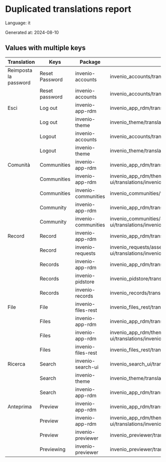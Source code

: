 # Duplicated translations report

Language: it

Generated at: 2024-08-10


## Values with multiple keys


| Translation | Keys | Package | File |
|-------------|------| --- | --- |
| Reimposta la password| Reset Password | invenio-accounts | invenio_accounts/translations/it/LC_MESSAGES/messages.po |
|| Reset password | invenio-accounts | invenio_accounts/translations/it/LC_MESSAGES/messages.po |
| Esci| Log out | invenio-app-rdm | invenio_app_rdm/translations/it/LC_MESSAGES/messages.po |
|| Log out | invenio-theme | invenio_theme/translations/it/LC_MESSAGES/messages.po |
|| Logout | invenio-accounts | invenio_accounts/translations/it/LC_MESSAGES/messages.po |
|| Logout | invenio-theme | invenio_theme/translations/it/LC_MESSAGES/messages.po |
| Comunità| Communities | invenio-app-rdm | invenio_app_rdm/translations/it/LC_MESSAGES/messages.po |
|| Communities | invenio-app-rdm | invenio_app_rdm/theme/assets/semantic-ui/translations/invenio_app_rdm/messages/it/messages.po |
|| Communities | invenio-communities | invenio_communities/translations/it/LC_MESSAGES/messages.po |
|| Community | invenio-app-rdm | invenio_app_rdm/translations/it/LC_MESSAGES/messages.po |
|| Community | invenio-communities | invenio_communities/assets/semantic-ui/translations/invenio_communities/messages/it/messages.po |
| Record| Record | invenio-app-rdm | invenio_app_rdm/translations/it/LC_MESSAGES/messages.po |
|| Record | invenio-requests | invenio_requests/assets/semantic-ui/translations/invenio_requests/messages/it/messages.po |
|| Records | invenio-app-rdm | invenio_app_rdm/translations/it/LC_MESSAGES/messages.po |
|| Records | invenio-pidstore | invenio_pidstore/translations/it/LC_MESSAGES/messages.po |
|| Records | invenio-records | invenio_records/translations/it/LC_MESSAGES/messages.po |
| File| File | invenio-files-rest | invenio_files_rest/translations/it/LC_MESSAGES/messages.po |
|| Files | invenio-app-rdm | invenio_app_rdm/translations/it/LC_MESSAGES/messages.po |
|| Files | invenio-app-rdm | invenio_app_rdm/theme/assets/semantic-ui/translations/invenio_app_rdm/messages/it/messages.po |
|| Files | invenio-files-rest | invenio_files_rest/translations/it/LC_MESSAGES/messages.po |
| Ricerca| Search | invenio-search-ui | invenio_search_ui/translations/it/LC_MESSAGES/messages.po |
|| Search | invenio-theme | invenio_theme/translations/it/LC_MESSAGES/messages.po |
|| Search  | invenio-app-rdm | invenio_app_rdm/translations/it/LC_MESSAGES/messages.po |
| Anteprima| Preview | invenio-app-rdm | invenio_app_rdm/translations/it/LC_MESSAGES/messages.po |
|| Preview | invenio-app-rdm | invenio_app_rdm/theme/assets/semantic-ui/translations/invenio_app_rdm/messages/it/messages.po |
|| Preview | invenio-previewer | invenio_previewer/translations/it/LC_MESSAGES/messages.po |
|| Previewing | invenio-previewer | invenio_previewer/translations/it/LC_MESSAGES/messages.po |
